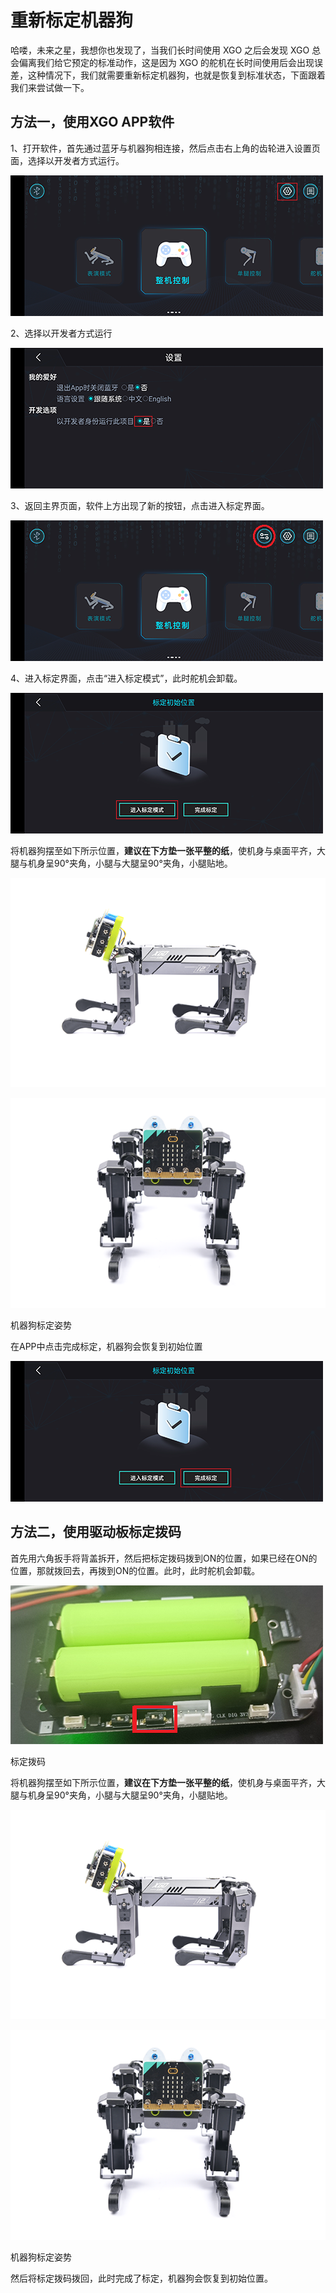 # 重新标定机器狗



哈喽，未来之星，我想你也发现了，当我们长时间使用 XGO 之后会发现 XGO 总会偏离我们给它预定的标准动作，这是因为 XGO 的舵机在长时间使用后会出现误差，这种情况下，我们就需要重新标定机器狗，也就是恢复到标准状态，下面跟着我们来尝试做一下。



## 方法一，使用XGO APP软件



1、打开软件，首先通过蓝牙与机器狗相连接，然后点击右上角的齿轮进入设置页面，选择以开发者方式运行。



![](./images/xgo-001.png)





2、选择以开发者方式运行



![](./images/xgo-002.png)



3、返回主界页面，软件上方出现了新的按钮，点击进入标定界面。



![](./images/xgo-003.png)



4、进入标定界面，点击“进入标定模式”，此时舵机会卸载。



![](./images/xgo-004.png)




将机器狗摆至如下所示位置，**建议在下方垫一张平整的纸**，使机身与桌面平齐，大腿与机身呈90°夹角，小腿与大腿呈90°夹角，小腿贴地。



![](./images/xgo-005.png)



![](./images/xgo-006.png)



机器狗标定姿势

在APP中点击完成标定，机器狗会恢复到初始位置



![](./images/xgo-007.png)



## 方法二，使用驱动板标定拨码

首先用六角扳手将背盖拆开，然后把标定拨码拨到ON的位置，如果已经在ON的位置，那就拨回去，再拨到ON的位置。此时，此时舵机会卸载。

![](./images/xgo-008.png)

标定拨码

将机器狗摆至如下所示位置，**建议在下方垫一张平整的纸**，使机身与桌面平齐，大腿与机身呈90°夹角，小腿与大腿呈90°夹角，小腿贴地。


![](./images/xgo-005.png)



![](./images/xgo-006.png)


机器狗标定姿势

然后将标定拨码拨回，此时完成了标定，机器狗会恢复到初始位置。
